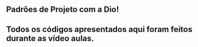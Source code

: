 ## Padrões de Projeto com a Dio!

## Todos os códigos apresentados aqui foram feitos durante as vídeo aulas.

